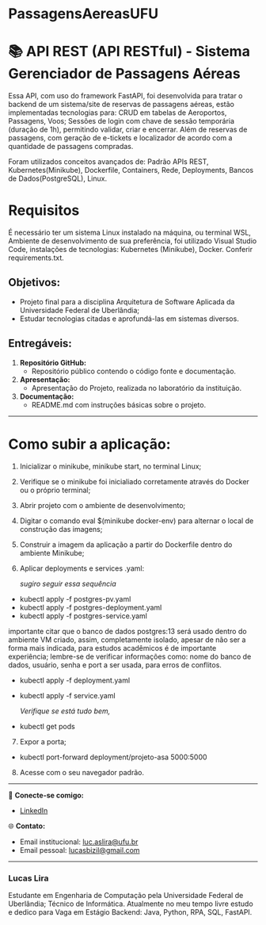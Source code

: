# PassagensAereasUFU

# 📚 API REST (API RESTful) - Sistema Gerenciador de Passagens Aéreas
Essa API, com uso do framework FastAPI, foi desenvolvida para tratar o backend de um sistema/site de reservas de passagens aéreas, estão implementadas tecnologias para:
CRUD em tabelas de Aeroportos, Passagens, Voos; Sessões de login com chave de sessão temporária (duração de 1h), permitindo validar, criar e encerrar. 
Além de reservas de passagens, com geração de e-tickets e localizador de acordo com a quantidade de passagens compradas.

Foram utilizados conceitos avançados de: Padrão APIs REST, Kubernetes(Minikube), Dockerfile, Containers, Rede, Deployments, Bancos de Dados(PostgreSQL), Linux.

# Requisitos
É necessário ter um sistema Linux instalado na máquina, ou terminal WSL, Ambiente de desenvolvimento de sua preferência, foi utilizado Visual Studio Code, instalações de tecnologias: Kubernetes (Minikube), Docker.
Conferir requirements.txt.

## Objetivos:
- Projeto final para a disciplina Arquitetura de Software Aplicada da Universidade Federal de Uberlândia;
- Estudar tecnologias citadas e aprofundá-las em sistemas diversos.

  
## Entregáveis:
   1. **Repositório GitHub:**
      - Repositório público contendo o código fonte e documentação.
   2. **Apresentação:**
      - Apresentação do Projeto, realizada no laboratório da instituição.
   3. **Documentação:**
      - README.md com instruções básicas sobre o projeto.



---

# Como subir a aplicação:
1. Inicializar o minikube, minikube start, no terminal Linux;
2. Verifique se o minikube foi inicialiado corretamente através do Docker ou o próprio terminal;
3. Abrir projeto com o ambiente de desenvolvimento;
4. Digitar o comando eval $(minikube docker-env) para alternar o local de construção das imagens;
5. Construir a imagem da aplicação a partir do Dockerfile dentro do ambiente Minikube;
6. Aplicar deployments e services .yaml:

   *sugiro seguir essa sequência*
- kubectl apply -f postgres-pv.yaml
- kubectl apply -f postgres-deployment.yaml
- kubectl apply -f postgres-service.yaml
  
importante citar que o banco de dados postgres:13 será usado dentro do ambiente VM criado, assim, completamente isolado, apesar de não ser a forma mais indicada, para estudos acadêmicos
é de importante experiência; lembre-se de verificar informações como: nome do banco de dados, usuário, senha e port a ser usada, para erros de conflitos.

- kubectl apply -f deployment.yaml
- kubectl apply -f service.yaml
  
    *Verifique se está tudo bem,* 
- kubectl get pods

7. Expor a porta;
- kubectl port-forward deployment/projeto-asa 5000:5000
  
8. Acesse com o seu navegador padrão.


---



🔗 **Conecte-se comigo:**
- [LinkedIn](https://www.linkedin.com/in/luc-aslira/)
  
🌐 **Contato:**
- Email institucional: luc.aslira@ufu.br
- Email pessoal: lucasbizil@gmail.com

---

### Lucas Lira
Estudante em Engenharia de Computação pela Universidade Federal de Uberlândia; 
Técnico de Informática.
Atualmente no meu tempo livre estudo e dedico para Vaga em Estágio Backend: Java, Python, RPA, SQL, FastAPI. 

